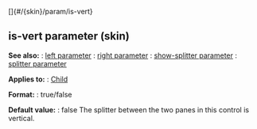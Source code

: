 []{#/{skin}/param/is-vert}
  ## is-vert parameter (skin)
  **See also:**
  :   [left parameter](ref/%7Bskin%7D/param/left)
  :   [right parameter](ref/%7Bskin%7D/param/right)
  :   [show-splitter parameter](ref/%7Bskin%7D/param/show-splitter)
  :   [splitter parameter](ref/%7Bskin%7D/param/splitter)
  <!-- -->
  **Applies to:**
  :   [Child](ref/%7Bskin%7D/control/child)
  <!-- -->
  **Format:**
  :   true/false
  <!-- -->
  **Default value:**
  :   false
  The splitter between the two panes in this control is vertical.